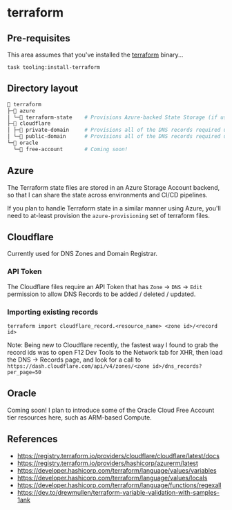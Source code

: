 # terraform

## Pre-requisites

This area assumes that you've installed the [terraform](https://developer.hashicorp.com/terraform/downloads) binary...

```shell
task tooling:install-terraform
```

## Directory layout

```sh
📂 terraform
├─📁 azure
│ └─📁 terraform-state    # Provisions Azure-backed State Storage (if using, run before any other Terraform deployments)
├─📁 cloudflare
│ ├─📁 private-domain     # Provisions all of the DNS records required under my private domain
│ └─📁 public-domain      # Provisions all of the DNS records required under my public domain
└─📁 oracle
  └─📁 free-account       # Coming soon!
```

## Azure

The Terraform state files are stored in an Azure Storage Account backend, so that I can share the state across environments and CI/CD pipelines.

If you plan to handle Terraform state in a similar manner using Azure, you'll need to at-least provision the `azure-provisioning` set of terraform files.

## Cloudflare

Currently used for DNS Zones and Domain Registrar.

### API Token

The Cloudflare files require an API Token that has `Zone` -> `DNS` -> `Edit` permission to allow DNS Records to be added / deleted / updated.

### Importing existing records

```shell
terraform import cloudflare_record.<resource_name> <zone id>/<record id>
```

Note: Being new to Cloudflare recently, the fastest way I found to grab the record ids was to open F12 Dev Tools to the Network tab for XHR, then load the DNS -> Records page, and look for a call to `https://dash.cloudflare.com/api/v4/zones/<zone id>/dns_records?per_page=50`

## Oracle

Coming soon! I plan to introduce some of the Oracle Cloud Free Account tier resources here, such as ARM-based Compute.

## References

* https://registry.terraform.io/providers/cloudflare/cloudflare/latest/docs
* https://registry.terraform.io/providers/hashicorp/azurerm/latest
* https://developer.hashicorp.com/terraform/language/values/variables
* https://developer.hashicorp.com/terraform/language/values/locals
* https://developer.hashicorp.com/terraform/language/functions/regexall
* https://dev.to/drewmullen/terraform-variable-validation-with-samples-1ank
